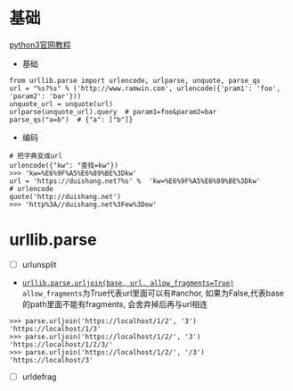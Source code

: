 # 基础
[python3官网教程](https://docs.python.org/3.6/library/urllib.parse.html)

* 基础
```python3
from urllib.parse import urlencode, urlparse, unquote, parse_qs
url = "%s?%s" % ('http://www.ramwin.com', urlencode({'pram1': 'foo', 'param2': 'bar'}))
unquote_url = unquote(url)
urlparse(unquote_url).query  # param1=foo&param2=bar
parse_qs("a=b")  # {"a": ["b"]}
```

* 编码
```
# 把字典变成url
urlencode({"kw": "查找=kw"})
>>> 'kw=%E6%9F%A5%E6%89%BE%3Dkw'
url = 'https://duishang.net?%s' %  'kw=%E6%9F%A5%E6%89%BE%3Dkw'
# urlencode
quote('http://duishang.net')
>>> 'http%3A//duishang.net%3Few%3Dew'
```

# urllib.parse
* [ ] urlunsplit
* [`urllib.parse.urljoin(base, url, allow_fragments=True)`](https://docs.python.org/3.6/library/urllib.parse.html#urllib.parse.urljoin)  
`allow_fragments`为True代表url里面可以有#anchor, 如果为False,代表base的path里面不能有fragments, 会舍弃掉后再与url相连
```
>>> parse.urljoin('https://localhost/1/2', '3')
'https://localhost/1/3'
>>> parse.urljoin('https://localhost/1/2/', '3')
'https://localhost/1/2/3/'
>>> parse.urljoin('https://localhost/1/2/', '/3')
'https://localhost/3'
```
* [ ] urldefrag
